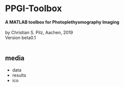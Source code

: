 
# PPGI-Toolbox
<b>A MATLAB toolbox for Photoplethysmography Imaging</b><br>
<br>
by Christian S. Pilz, Aachen, 2019<br>
Version beta0.1
<br>
<br>

## media

- data
- results
- ico
